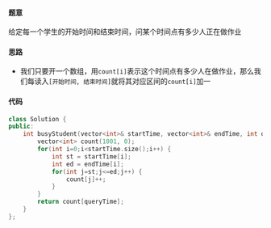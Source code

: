 #### 题意

给定每一个学生的开始时间和结束时间，问某个时间点有多少人正在做作业

#### 思路

- 我们只要开一个数组，用`count[i]`表示这个时间点有多少人在做作业，那么我们每读入`[开始时间, 结束时间]`就将其对应区间的`count[i]`加一

#### 代码

```c++
class Solution {
public:
    int busyStudent(vector<int>& startTime, vector<int>& endTime, int queryTime) {
        vector<int> count(1001, 0);
        for(int i=0;i<startTime.size();i++) {
            int st = startTime[i];
            int ed = endTime[i];
            for(int j=st;j<=ed;j++) {
                count[j]++;
            }
        }
        return count[queryTime];
    }
};
```

